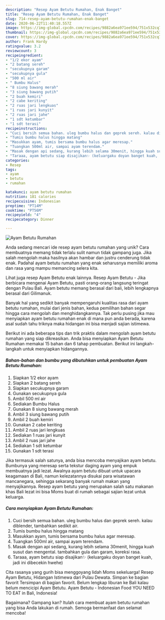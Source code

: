 ```yaml
---
description: "Resep Ayam Betutu Rumahan, Enak Banget"
title: "Resep Ayam Betutu Rumahan, Enak Banget"
slug: 714-resep-ayam-betutu-rumahan-enak-banget
date: 2020-06-22T11:40:18.557Z
image: https://img-global.cpcdn.com/recipes/9882a6ea971ee594/751x532cq70/ayam-betutu-rumahan-foto-resep-utama.jpg
thumbnail: https://img-global.cpcdn.com/recipes/9882a6ea971ee594/751x532cq70/ayam-betutu-rumahan-foto-resep-utama.jpg
cover: https://img-global.cpcdn.com/recipes/9882a6ea971ee594/751x532cq70/ayam-betutu-rumahan-foto-resep-utama.jpg
author: Frank Hardy
ratingvalue: 3.2
reviewcount: 3
recipeingredient:
- "1/2 ekor ayam"
- "2 batang sereh"
- "secukupnya garam"
- "secukupnya gula"
- "500 ml air"
- " Bumbu Halus"
- "8 siung bawang merah"
- "3 siung bawang putih"
- "2 buah kemiri"
- "2 cabe keriting"
- "2 ruas jari lengkuas"
- "1 ruas jari kunyit"
- "2 ruas jari jahe"
- "1 sdt ketumbar"
- "1 sdt terasi"
recipeinstructions:
- "Cuci bersih semua bahan. uleg bumbu halus dan geprek sereh. kalau diblender, tambahkan sedikit air."
- "Tumis bumbu halus hingga matang"
- "Masukkan ayam, tumis bersama bumbu halus agar meresap."
- "Tuangkan 500ml air, sampai ayam terendam."
- "Masak dengan api sedang, kurang lebih selama 30menit, hingga kuah susut dan mengental. tambahkan gula dan garam, koreksi rasa."
- "Taraaa, ayam betutu siap disajikan✨ (keluargaku doyan banget kuah, jadi ini dibecekin hwehe)"
categories:
- Resep
tags:
- ayam
- betutu
- rumahan

katakunci: ayam betutu rumahan 
nutrition: 181 calories
recipecuisine: Indonesian
preptime: "PT14M"
cooktime: "PT56M"
recipeyield: "4"
recipecategory: Dinner

---
```



![Ayam Betutu Rumahan](https://img-global.cpcdn.com/recipes/9882a6ea971ee594/751x532cq70/ayam-betutu-rumahan-foto-resep-utama.jpg)

Anda sedang mencari ide resep ayam betutu rumahan yang unik? Cara membuatnya memang tidak terlalu sulit namun tidak gampang juga. Jika salah mengolah maka hasilnya akan hambar dan justru cenderung tidak enak. Padahal ayam betutu rumahan yang enak seharusnya memiliki aroma dan rasa yang mampu memancing selera kita.

Lihat juga resep Ayam Betutu enak lainnya. Resep Ayam Betutu - Jika berbicara mengenai Ayam Betutu, pasti orang-orang langsung teringat dengan Pulau Bali. Ayam betutu memang berasal dari bali, lebih lengkapnya berasal dari Gilimanuk.

Banyak hal yang sedikit banyak mempengaruhi kualitas rasa dari ayam betutu rumahan, mulai dari jenis bahan, kedua pemilihan bahan segar hingga cara mengolah dan menghidangkannya. Tak perlu pusing jika mau menyiapkan ayam betutu rumahan enak di mana pun anda berada, karena asal sudah tahu triknya maka hidangan ini bisa menjadi sajian istimewa.


Berikut ini ada beberapa tips dan trik praktis dalam mengolah ayam betutu rumahan yang siap dikreasikan. Anda bisa menyiapkan Ayam Betutu Rumahan memakai 15 bahan dan 6 tahap pembuatan. Berikut ini langkah-langkah untuk menyiapkan hidangannya.

<!--inarticleads1-->

##### Bahan-bahan dan bumbu yang dibutuhkan untuk pembuatan Ayam Betutu Rumahan:

1. Siapkan 1/2 ekor ayam
1. Siapkan 2 batang sereh
1. Siapkan secukupnya garam
1. Gunakan secukupnya gula
1. Ambil 500 ml air
1. Sediakan  Bumbu Halus
1. Gunakan 8 siung bawang merah
1. Ambil 3 siung bawang putih
1. Ambil 2 buah kemiri
1. Gunakan 2 cabe keriting
1. Ambil 2 ruas jari lengkuas
1. Sediakan 1 ruas jari kunyit
1. Ambil 2 ruas jari jahe
1. Sediakan 1 sdt ketumbar
1. Gunakan 1 sdt terasi


Jika termasuk salah satunya, anda bisa mencoba menyajikan ayam betutu. Bumbunya yang meresap serta tekstur daging ayam yang empuk membuatnya jadi lezat. Awalnya ayam betutu dibuat untuk upacara keagamaan di Bali, namun kelezatannya disukai para wisatawan mancanegara, sehingga sekarang banyak rumah makan yang menyajikannya. Resep ayam betutu yang merupakan salah satu makanan khas Bali lezat ini bisa Moms buat di rumah sebagai sajian lezat untuk keluarga. 

<!--inarticleads2-->

##### Cara menyiapkan Ayam Betutu Rumahan:

1. Cuci bersih semua bahan. uleg bumbu halus dan geprek sereh. kalau diblender, tambahkan sedikit air.
1. Tumis bumbu halus hingga matang
1. Masukkan ayam, tumis bersama bumbu halus agar meresap.
1. Tuangkan 500ml air, sampai ayam terendam.
1. Masak dengan api sedang, kurang lebih selama 30menit, hingga kuah susut dan mengental. tambahkan gula dan garam, koreksi rasa.
1. Taraaa, ayam betutu siap disajikan✨ (keluargaku doyan banget kuah, jadi ini dibecekin hwehe)


Cita rasanya yang gurih bisa menggoyang lidah Moms sekeluarga! Resep Ayam Betutu, Hidangan Istimewa dari Pulau Dewata. Simpan ke bagian favorit Tersimpan di bagian favorit. Belum lengkap liburan ke Bali kalau belum mencicipi Ayam Betutu. Ayam Betutu - Indonesian Food YOU NEED TO EAT in Bali, Indonesia! 

Bagaimana? Gampang kan? Itulah cara membuat ayam betutu rumahan yang bisa Anda lakukan di rumah. Semoga bermanfaat dan selamat mencoba!
